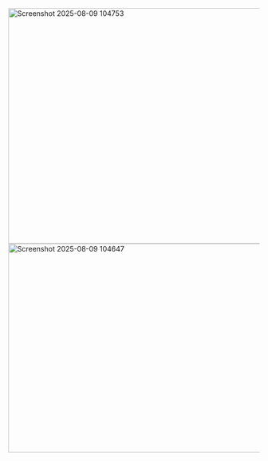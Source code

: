 <img width="817" height="473" alt="Screenshot 2025-08-09 104753" src="https://github.com/user-attachments/assets/683668e9-42c0-4d22-938f-caf4698a3a46" />
<img width="791" height="420" alt="Screenshot 2025-08-09 104647" src="https://github.com/user-attachments/assets/a7b91403-991e-4386-a3fa-ce47b37b5160" />
